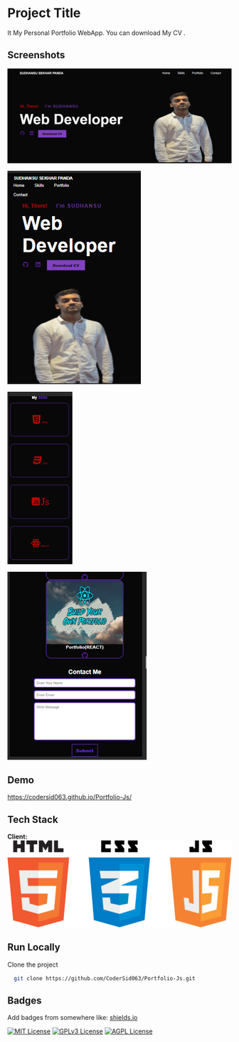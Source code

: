 # Project Title

It My Personal Portfolio WebApp.
You can download My CV .

## Screenshots

![App Screenshot](FullView.png)

![App Screenshot](MobileView1.png)

![App Screenshot](MobileView2.png)

![App Screenshot](MobileView3.png)

## Demo

https://codersid063.github.io/Portfolio-Js/

## Tech Stack

**Client:** ![App Screenshot](Logo.png)

## Run Locally

Clone the project

```bash
  git clone https://github.com/CoderSid063/Portfolio-Js.git
```

## Badges

Add badges from somewhere like: [shields.io](https://shields.io/)

[![MIT License](https://img.shields.io/badge/License-MIT-green.svg)](https://choosealicense.com/licenses/mit/)
[![GPLv3 License](https://img.shields.io/badge/License-GPL%20v3-yellow.svg)](https://opensource.org/licenses/)
[![AGPL License](https://img.shields.io/badge/license-AGPL-blue.svg)](http://www.gnu.org/licenses/agpl-3.0)
